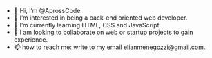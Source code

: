 - 👋 Hi, I’m @AprossCode
- 👀 I’m interested in being a back-end oriented web developer.
- 🌱 I’m currently learning HTML, CSS and JavaScript.
- 💞️ I am looking to collaborate on web or startup projects to gain experience.
- 📫 how to reach me: write to my email elianmenegozzi@gmail.com.

<!---
AprossCode/AprossCode is a ✨ special ✨ repository because its `README.md` (this file) appears on your GitHub profile.
You can click the Preview link to take a look at your changes.
--->
